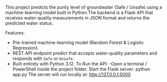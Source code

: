 This project predicts the purity level of groundwater (Safe / Unsafe) using a machine-learning model built in Python.The backend is a Flask API that receives water-quality measurements 
in JSON format and returns the predicted water status.

Features:
- Pre-trained machine-learning model (Random Forest & Logistic Regression).
- REST API endpoint predict that accepts water-quality parameters and
  responds with `Safe` or `Unsafe`.
- Built entirely with Python 3.12.
To Run the API:
 -Open a terminal / PowerShell inside the project folder.
   Start the Flask server:  python app.py
    The server will run locally at: http://127.0.0.1:5000
